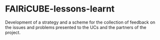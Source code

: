# FAIRiCUBE-lessons-learnt
Development of a strategy and a scheme for the collection of feedback on the issues and problems presented to the UCs and the partners of the project.
